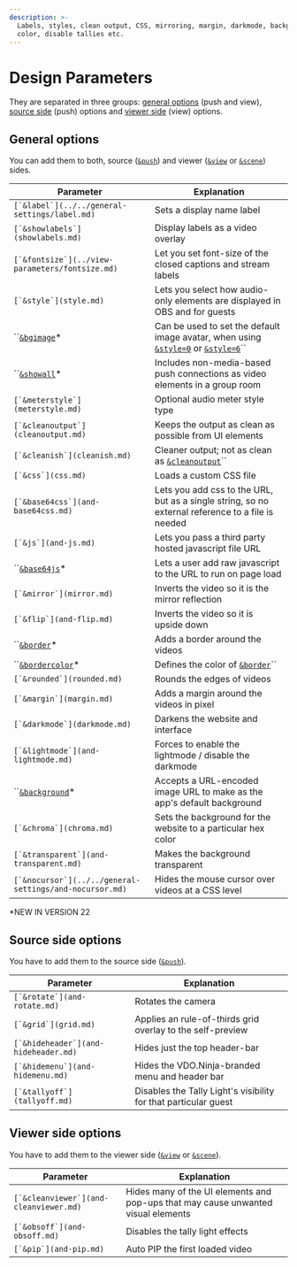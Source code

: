 ```yaml
---
description: >-
  Labels, styles, clean output, CSS, mirroring, margin, darkmode, background
  color, disable tallies etc.
---
```


# Design Parameters

They are separated in three groups: [general options](./#general-options) (push and view), [source side](./#source-side-options) (push) options and [viewer side](./#viewer-side-options) (view) options.

## General options

You can add them to both, source ([`&push`](../../source-settings/push.md)) and viewer ([`&view`](../view-parameters/view.md) or [`&scene`](../view-parameters/scene.md)) sides.

| Parameter                                                 | Explanation                                                                                                |
| --------------------------------------------------------- | ---------------------------------------------------------------------------------------------------------- |
| ``[`&label`](../../general-settings/label.md)``           | Sets a display name label                                                                                  |
| ``[`&showlabels`](showlabels.md)``                        | Display labels as a video overlay                                                                          |
| ``[`&fontsize`](../view-parameters/fontsize.md)``         | Let you set font-size of the closed captions and stream labels                                             |
| ``[`&style`](style.md)``                                  | Lets you select how audio-only elements are displayed in OBS and for guests                                |
| ``[`&bgimage`](and-bgimage.md)\*                          | Can be used to set the default image avatar, when using [`&style=0`](style.md) or [`&style=6`](style.md)`` |
| ``[`&showall`](and-showall.md)\*                          | Includes non-media-based push connections as video elements in a group room                                |
| ``[`&meterstyle`](meterstyle.md)``                        | Optional audio meter style type                                                                            |
| ``[`&cleanoutput`](cleanoutput.md)``                      | Keeps the output as clean as possible from UI elements                                                     |
| ``[`&cleanish`](cleanish.md)``                            | Cleaner output; not as clean as [`&cleanoutput`](cleanoutput.md)``                                         |
| ``[`&css`](css.md)``                                      | Loads a custom CSS file                                                                                    |
| ``[`&base64css`](and-base64css.md)``                      | Lets you add css to the URL, but as a single string, so no external reference to a file is needed          |
| ``[`&js`](and-js.md)``                                    | Lets you pass a third party hosted javascript file URL                                                     |
| ``[`&base64js`](and-base64js.md)\*                        | Lets a user add raw javascript to the URL to run on page load                                              |
| ``[`&mirror`](mirror.md)``                                | Inverts the video so it is the mirror reflection                                                           |
| ``[`&flip`](and-flip.md)``                                | Inverts the video so it is upside down                                                                     |
| ``[`&border`](and-border.md)\*                            | Adds a border around the videos                                                                            |
| ``[`&bordercolor`](and-bordercolor.md)\*                  | Defines the color of [`&border`](and-border.md)``                                                          |
| ``[`&rounded`](rounded.md)``                              | Rounds the edges of videos                                                                                 |
| ``[`&margin`](margin.md)``                                | Adds a margin around the videos in pixel                                                                   |
| ``[`&darkmode`](darkmode.md)``                            | Darkens the website and interface                                                                          |
| ``[`&lightmode`](and-lightmode.md)``                      | Forces to enable the lightmode / disable the darkmode                                                      |
| ``[`&background`](and-background.md)\*                    | Accepts a URL-encoded image URL to make as the app's default background                                    |
| ``[`&chroma`](chroma.md)``                                | Sets the background for the website to a particular hex color                                              |
| ``[`&transparent`](and-transparent.md)``                  | Makes the background transparent                                                                           |
| ``[`&nocursor`](../../general-settings/and-nocursor.md)`` | Hides the mouse cursor over videos at a CSS level                                                          |

\*NEW IN VERSION 22

## Source side options

You have to add them to the source side ([`&push`](../../source-settings/push.md)).

| Parameter                              | Explanation                                                     |
| -------------------------------------- | --------------------------------------------------------------- |
| ``[`&rotate`](and-rotate.md)``         | Rotates the camera                                              |
| ``[`&grid`](grid.md)``                 | Applies an rule-of-thirds grid overlay to the self-preview      |
| ``[`&hideheader`](and-hideheader.md)`` | Hides just the top header-bar                                   |
| ``[`&hidemenu`](and-hidemenu.md)``     | Hides the VDO.Ninja-branded menu and header bar                 |
| ``[`&tallyoff`](tallyoff.md)``         | Disables the Tally Light's visibility for that particular guest |

## **Viewer side options**

You have to add them to the viewer side ([`&view`](../view-parameters/view.md) or [`&scene`](../view-parameters/scene.md)).

| Parameter                                | Explanation                                                                       |
| ---------------------------------------- | --------------------------------------------------------------------------------- |
| ``[`&cleanviewer`](and-cleanviewer.md)`` | Hides many of the UI elements and pop-ups that may cause unwanted visual elements |
| ``[`&obsoff`](and-obsoff.md)``           | Disables the tally light effects                                                  |
| ``[`&pip`](and-pip.md)``                 | Auto PIP the first loaded video                                                   |

